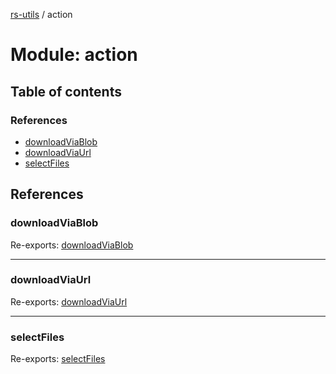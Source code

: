 [rs-utils](../README.md) / action

# Module: action

## Table of contents

### References

- [downloadViaBlob](action.md#downloadviablob)
- [downloadViaUrl](action.md#downloadviaurl)
- [selectFiles](action.md#selectfiles)

## References

### downloadViaBlob

Re-exports: [downloadViaBlob](action_downloadviablob.md#downloadviablob)

___

### downloadViaUrl

Re-exports: [downloadViaUrl](action_downloadviaurl.md#downloadviaurl)

___

### selectFiles

Re-exports: [selectFiles](action_selectfiles.md#selectfiles)
